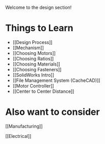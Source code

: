 Welcome to the design section!

# Things to Learn

- [[Design Process]]
- [[Mechanism]]
- [[Choosing Motors]]
- [[Choosing Ratios]]
- [[Choosing Materials]]
- [[Choosing Fasteners]]
- [[SolidWorks Intro]]
- [[File Management System (CacheCAD)]]
- [[Motor Controller]]
- [[Center to Center Distance]]

# Also want to consider

[[Manufacturing]]

[[Electrical]]
